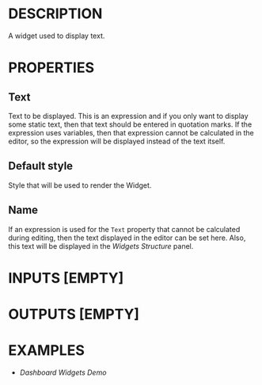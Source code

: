 # DESCRIPTION

A widget used to display text.

# PROPERTIES

## Text

Text to be displayed. This is an expression and if you only want to display some static text, then that text should be entered in quotation marks. If the expression uses variables, then that expression cannot be calculated in the editor, so the expression will be displayed instead of the text itself.

## Default style

Style that will be used to render the Widget.

## Name

If an expression is used for the `Text` property that cannot be calculated during editing, then the text displayed in the editor can be set here. Also, this text will be displayed in the _Widgets Structure_ panel.

# INPUTS [EMPTY]

# OUTPUTS [EMPTY]

# EXAMPLES

-   _Dashboard Widgets Demo_
